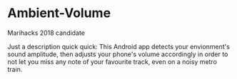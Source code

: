 # Ambient-Volume
Marihacks 2018 candidate

Just a description quick quick:
  This Android app detects your envionment's sound amplitude, then adjusts your phone's volume accordingly in order to not let you miss any note of your favourite track, even on a noisy metro train.
